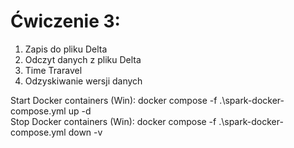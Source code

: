 # Ćwiczenie 3:
1. Zapis do pliku Delta
2. Odczyt danych z pliku Delta
3. Time Traravel
4. Odzyskiwanie wersji danych

Start Docker containers (Win): docker compose -f .\spark-docker-compose.yml up -d  
Stop Docker containers (Win): docker compose -f .\spark-docker-compose.yml down -v
